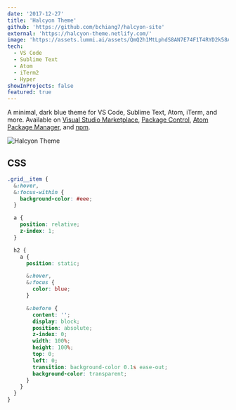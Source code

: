 ```yaml
---
date: '2017-12-27'
title: 'Halcyon Theme'
github: 'https://github.com/bchiang7/halcyon-site'
external: 'https://halcyon-theme.netlify.com/'
image: 'https://assets.lummi.ai/assets/QmQ2h1MtLphdS8AN7E74F1T4RYD2k58ABdNcNp4r6D74Wg?auto=format&w=1500'
tech:
  - VS Code
  - Sublime Text
  - Atom
  - iTerm2
  - Hyper
showInProjects: false
featured: true
---
```


A minimal, dark blue theme for VS Code, Sublime Text, Atom, iTerm, and more. Available on [Visual Studio Marketplace](https://marketplace.visualstudio.com/items?itemName=brittanychiang.halcyon-vscode), [Package Control](https://packagecontrol.io/packages/Halcyon%20Theme), [Atom Package Manager](https://atom.io/themes/halcyon-syntax), and [npm](https://www.npmjs.com/package/hyper-halcyon-theme).

![Halcyon Theme](https://assets.lummi.ai/assets/QmQ2h1MtLphdS8AN7E74F1T4RYD2k58ABdNcNp4r6D74Wg?auto=format&w=1500)

## CSS

```css
.grid__item {
  &:hover,
  &:focus-within {
    background-color: #eee;
  }

  a {
    position: relative;
    z-index: 1;
  }

  h2 {
    a {
      position: static;

      &:hover,
      &:focus {
        color: blue;
      }

      &:before {
        content: '';
        display: block;
        position: absolute;
        z-index: 0;
        width: 100%;
        height: 100%;
        top: 0;
        left: 0;
        transition: background-color 0.1s ease-out;
        background-color: transparent;
      }
    }
  }
}
```
